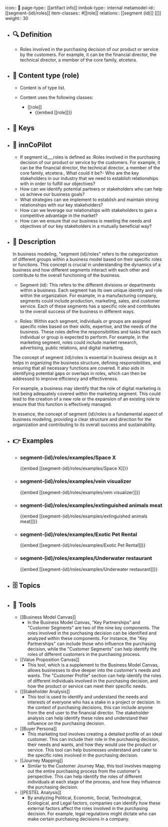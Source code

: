 icon:: 🧿
page-type:: [[artifact info]]
innbok-type:: internal
metamodel-id:: [[segment-(id)/roles]]
item-classes:: #[[role]]
relations:: [[segment (id)]] [[]]
weight:: 30

- ## 🔍 Definition
  - Roles involved in the purchasing decision of our product or service by the customers. For example, it can be the financial director, the technical director, a member of the core family, etcetera.
- ## 📰 Content type (role)
  - Content is of type list.
  
  - Content uses the following classes:
    - [[role]]
      - {{embed [[role]]}}
  
- ## 🔑 Keys
  
- ## 🤖 innCoPilot
  - If segment id___roles is defined as :Roles involved in the purchasing decision of our product or service by the customers. For example, it can be the financial director, the technical director, a member of the core family, etcetera., What could it be?- Who are the key stakeholders in our industry that we need to establish relationships with in order to fulfill our objectives?
  - How can we identify potential partners or stakeholders who can help us achieve our business goals?
  - What strategies can we implement to establish and maintain strong relationships with our key stakeholders?
  - How can we leverage our relationships with stakeholders to gain a competitive advantage in the market?
  - How can we ensure that our business is meeting the needs and objectives of our key stakeholders in a mutually beneficial way?
- ## 📖 Description
  In business modeling, "segment (id)/roles" refers to the categorization of different groups within a business model based on their specific roles or functions. This concept is crucial in understanding the dynamics of a business and how different segments interact with each other and contribute to the overall functioning of the business.
  
  - Segment (id): This refers to the different divisions or departments within a business. Each segment has its own unique identity and role within the organization. For example, in a manufacturing company, segments could include production, marketing, sales, and customer service. Each of these segments has a specific role and contributes to the overall success of the business in different ways.
  
  - Roles: Within each segment, individuals or groups are assigned specific roles based on their skills, expertise, and the needs of the business. These roles define the responsibilities and tasks that each individual or group is expected to perform. For example, in the marketing segment, roles could include market research, advertising, public relations, and digital marketing.
  
  The concept of segment (id)/roles is essential in business design as it helps in organizing the business structure, defining responsibilities, and ensuring that all necessary functions are covered. It also aids in identifying potential gaps or overlaps in roles, which can then be addressed to improve efficiency and effectiveness.
  
  For example, a business may identify that the role of digital marketing is not being adequately covered within the marketing segment. This could lead to the creation of a new role or the expansion of an existing role to ensure that this function is effectively managed.
  
  In essence, the concept of segment (id)/roles is a fundamental aspect of business modeling, providing a clear structure and direction for the organization and contributing to its overall success and sustainability.
- ## 👉 Examples
  - ### segment-(id)/roles/examples/Space X
    {{embed [[segment-(id)/roles/examples/Space X]]}}
  - ### segment-(id)/roles/examples/vein visualizer
    {{embed [[segment-(id)/roles/examples/vein visualizer]]}}
  - ### segment-(id)/roles/examples/extinguished animals meat
    {{embed [[segment-(id)/roles/examples/extinguished animals meat]]}}
  - ### segment-(id)/roles/examples/Exotic Pet Rental
    {{embed [[segment-(id)/roles/examples/Exotic Pet Rental]]}}
  - ### segment-(id)/roles/examples/Underwater restaurant
    {{embed [[segment-(id)/roles/examples/Underwater restaurant]]}}
  
- ## 🗄️ Topics
  
- ## 🧰 Tools
  - [[Business Model Canvas]]
    - In the Business Model Canvas, "Key Partnerships" and "Customer Segments" are two of the nine key components. The roles involved in the purchasing decision can be identified and analyzed within these components. For instance, the "Key Partnerships" can include those who influence the purchasing decision, while the "Customer Segments" can help identify the roles of different customers in the purchasing process.
  - [[Value Proposition Canvas]]
    - This tool, which is a supplement to the Business Model Canvas, allows businesses to dive deeper into the customer's needs and wants. The "Customer Profile" section can help identify the roles of different individuals involved in the purchasing decision, and how the product or service can meet their specific needs.
  - [[Stakeholder Analysis]]
    - This tool is used to identify and understand the needs and interests of everyone who has a stake in a project or decision. In the context of purchasing decisions, this can include anyone from the end user to the financial director. The stakeholder analysis can help identify these roles and understand their influence on the purchasing decision.
  - [[Buyer Persona]]
    - This marketing tool involves creating a detailed profile of an ideal customer. This can include their role in the purchasing decision, their needs and wants, and how they would use the product or service. This tool can help businesses understand and cater to the specific roles involved in the purchasing decision.
  - [[Journey Mapping]]
    - Similar to the Customer Journey Map, this tool involves mapping out the entire purchasing process from the customer's perspective. This can help identify the roles of different individuals at each stage of the process, and how they influence the purchasing decision.
  - [[PESTEL Analysis]]
    - By analyzing Political, Economic, Social, Technological, Ecological, and Legal factors, companies can identify how these external factors affect the roles involved in the purchasing decision. For example, legal regulations might dictate who can make certain purchasing decisions in a company.

